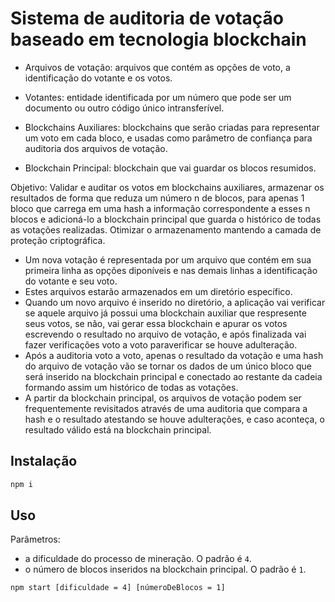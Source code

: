 # Sistema de auditoria de votação baseado em tecnologia blockchain

- Arquivos de votação: arquivos que contém as opções de voto, a identificação do votante e os votos.

- Votantes: entidade identificada por um número que pode ser um documento ou outro código único intransferível.

- Blockchains Auxiliares: blockchains que serão criadas para representar um voto em cada bloco, e usadas como parâmetro de confiança para auditoria dos arquivos de votação.

- Blockchain Principal: blockchain que vai guardar os blocos resumidos.

Objetivo: Validar e auditar os votos em blockchains auxiliares, armazenar os resultados de forma que reduza um número n de blocos, para apenas 1 bloco que carrega em uma hash a informação correspondente a esses n blocos e adicioná-lo a blockchain principal que guarda o histórico de todas as votações realizadas. Otimizar o armazenamento mantendo a camada de proteção criptográfica. 

- Um nova votação é representada por um arquivo que contém em sua primeira linha as opções diponíveis e nas demais linhas a identificação do votante e seu voto.
- Estes arquivos estarão armazenados em um diretório específico.
- Quando um novo arquivo é inserido no diretório, a aplicação vai verificar se aquele arquivo já possui uma blockchain auxiliar que respresente seus votos, se não, vai gerar essa blockchain e apurar os votos escrevendo o resultado no arquivo de votação, e após finalizada vai fazer verificações voto a voto paraverificar se houve adulteração.
- Após a auditoria voto a voto, apenas o resultado da votação e uma hash do arquivo de votação vão se tornar os dados de um  único bloco que será inserido na blockchain principal e conectado ao restante da cadeia formando assim um histórico de todas as votações.
- A partir da blockchain principal, os arquivos de votação podem ser frequentemente revisitados através de uma auditoria que compara a hash e o resultado atestando se houve adulterações, e caso aconteça, o resultado válido está na blockchain principal.


## Instalação

```bash
npm i
```

## Uso

Parâmetros:

- a dificuldade do processo de mineração. O padrão é `4`.
- o número de blocos inseridos na blockchain principal. O padrão é `1`.

```bash
npm start [dificuldade = 4] [númeroDeBlocos = 1]
```

